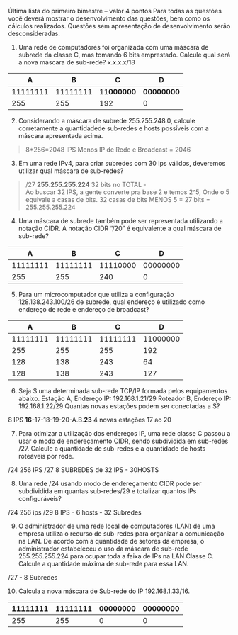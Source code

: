 Última lista do primeiro bimestre – valor 4 pontos
Para todas as questões você deverá mostrar o desenvolvimento das questões, bem como os cálculos realizados. Questões sem apresentação de desenvolvimento serão desconsideradas.

1) Uma rede de computadores foi organizada com uma máscara de subrede da classe C, mas tomando 6 bits emprestado. Calcule qual será a nova máscara de sub-rede?
x.x.x.x/18

|A|B|C|D|
|-|-|-|-|
|11111111|11111111|11**000000**|**00000000**|
|255|255|192|0|

2) Considerando a máscara de subrede 255.255.248.0, calcule corretamente a quantidadede sub-redes e hosts possíveis com a máscara apresentada acima.


>8*256=2048 IPS 
>Menos IP de Rede e Broadcast = 2046

3) Em uma rede IPv4, para criar subredes com 30 Ips válidos, deveremos utilizar qual máscara de sub-redes?
>/27
>__255.255.255.224__
32 bits no TOTAL -  
Ao buscar 32 IPS, a gente converte pra base 2 e temos 2^5, Onde o 5 equivale a casas de bits. 32 casas de bits MENOS 5 = 27 bits = 255.255.255.224
4) Uma máscara de subrede também pode ser representada utilizando a notação CIDR. A notação CIDR “/20” é equivalente a qual máscara de sub-rede?

|A|B|C|D|
|-|-|-|-|
|11111111|11111111|11110000|00000000|
|255|255|240|0|

5) Para um microcomputador que utiliza a configuração 128.138.243.100/26 de subrede, qual endereço é utilizado como endereço de rede e endereço de broadcast?

|A|B|C|D|
|-|-|-|-|
|11111111|11111111|11111111|11000000|
|255|255|255|192|
|128|138|243|64|
|128|138|243|127|


6) Seja S uma determinada sub-rede TCP/IP formada pelos equipamentos abaixo.
Estação A, Endereço IP: 192.168.1.21/29
Roteador B, Endereço IP: 192.168.1.22/29
Quantas novas estações podem ser conectadas a S?

8 IPS
**16**-17-18-19-20-A.B.**23**
4 novas estações 17 ao 20

7) Para otimizar a utilização dos endereços IP, uma rede classe C passou a usar o modo de endereçamento CIDR, sendo subdividida em sub-redes /27. Calcule a quantidade de sub-redes e a quantidade de hosts roteáveis por rede.

/24 256 IPS
/27 8 SUBREDES de 32 IPS - 30HOSTS


8) Uma rede /24 usando modo de endereçamento CIDR pode ser subdividida em quantas sub-redes/29 e totalizar quantos IPs configuráveis?

/24 256 ips
/29 8 IPS - 6 hosts - 32 Subredes

9) O administrador de uma rede local de computadores (LAN) de uma empresa utiliza o recurso de sub-redes para organizar a comunicação na LAN. De acordo com a quantidade de setores da empresa, o administrador estabeleceu o uso da máscara de sub-rede 255.255.255.224 para ocupar toda a faixa de IPs na LAN Classe C. Calcule a quantidade máxima de sub-rede para essa LAN.

/27 - 8 Subredes 


10) Calcula a nova máscara de Sub-rede do IP 192.168.1.33/16.

|11111111|11111111|00000000|00000000|
|-|-|-|-|
|255|255|0|0|
